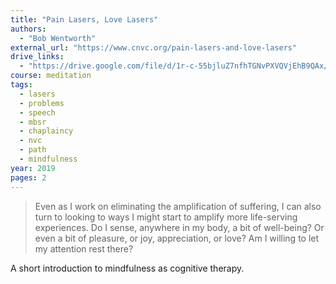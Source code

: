 ```yaml
---
title: "Pain Lasers, Love Lasers"
authors:
  - "Bob Wentworth"
external_url: "https://www.cnvc.org/pain-lasers-and-love-lasers"
drive_links:
  - "https://drive.google.com/file/d/1r-c-55bjluZ7nfhTGNvPXVQVjEhB9QAx/view?usp=drivesdk"
course: meditation
tags:
  - lasers
  - problems
  - speech
  - mbsr
  - chaplaincy
  - nvc
  - path
  - mindfulness
year: 2019
pages: 2
---
```


> Even as I work on eliminating the amplification of suffering, I can also turn to looking to ways I might start to amplify more life-serving experiences. Do I sense, anywhere in my body, a bit of well-being? Or even a bit of pleasure, or joy, appreciation, or love? Am I willing to let my attention rest there?

A short introduction to mindfulness as cognitive therapy.
